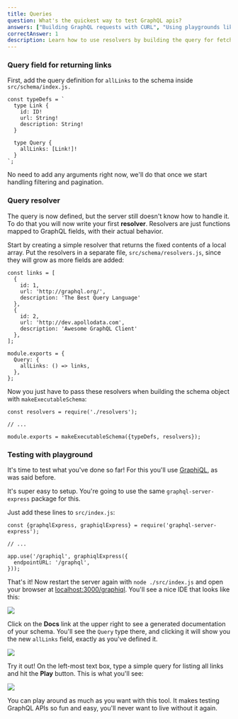```yaml
---
title: Queries
question: What's the quickest way to test GraphQL apis?
answers: ["Building GraphQL requests with CURL", "Using playgrounds like GraphiQL", "Using Postman or similar app for sending HTTP requests", "Building a frontend client app that sends requests"]
correctAnswer: 1
description: Learn how to use resolvers by building the query for fetching all links, and then test it using GraphiQL
---
```


### Query field for returning links

<Instruction>

First, add the query definition for `allLinks` to the schema inside `src/schema/index.js.` 

```js(path=".../hackernews-graphql-js/src/schema/index.js")
const typeDefs = `
  type Link {
    id: ID!
    url: String!
    description: String!
  }

  type Query {
    allLinks: [Link!]!
  }
`;
```

</Instruction>

No need to add any arguments right now, we'll do that once we start handling filtering and pagination.

### Query resolver

The query is now defined, but the server still doesn't know how to handle it. To do that you will now write your first **resolver**. Resolvers are just functions mapped to GraphQL fields, with their actual behavior.

<Instruction>

Start by creating a simple resolver that returns the fixed contents of a local array. Put the resolvers in a separate file, `src/schema/resolvers.js`, since they will grow as more fields are added:

```js(path=".../hackernews-graphql-js/src/schema/resolvers.js")
const links = [
  {
    id: 1,
    url: 'http://graphql.org/',
    description: 'The Best Query Language'
  },
  {
    id: 2,
    url: 'http://dev.apollodata.com',
    description: 'Awesome GraphQL Client'
  },
];

module.exports = {
  Query: {
    allLinks: () => links,
  },
};
```

</Instruction>

<Instruction>

Now you just have to pass these resolvers when building the schema object with `makeExecutableSchema`:

```js(path=".../hackernews-graphql-js/src/schema/index.js")
const resolvers = require('./resolvers');

// ...

module.exports = makeExecutableSchema({typeDefs, resolvers});
```

</Instruction>

### Testing with playground

It's time to test what you've done so far! For this you'll use [GraphiQL](https://github.com/graphql/graphiql), as was said before.

It's super easy to setup. You're going to use the same `graphql-server-express` package for this.

<Instruction>

Just add these lines to `src/index.js`:

```js(path=".../hackernews-graphql-js/src/index.js")
const {graphqlExpress, graphiqlExpress} = require('graphql-server-express');

// ...

app.use('/graphiql', graphiqlExpress({
  endpointURL: '/graphql',
}));
```

</Instruction>

<Instruction>

That's it! Now restart the server again with `node ./src/index.js` and open your browser at [localhost:3000/graphiql](http://localhost:3000/graphiql). You'll see a nice IDE that looks like this:

![](http://i.imgur.com/0s8NcWR.png)

</Instruction>

<Instruction>

Click on the **Docs** link at the upper right to see a generated documentation of your schema. You'll see the `Query` type there, and clicking it will show you the new `allLinks` field, exactly as you've defined it.

![](http://i.imgur.com/xTTcAZl.png)

</Instruction>

<Instruction>

Try it out! On the left-most text box, type a simple query for listing all links and hit the **Play** button. This is what you'll see:

![](http://i.imgur.com/LuALGY6.png)

</Instruction>

You can play around as much as you want with this tool. It makes testing GraphQL APIs so fun and easy, you'll never want to live without it again.
